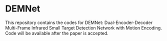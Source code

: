 # DEMNet
This repository contains the codes for DEMNet: Dual-Encoder-Decoder Multi-Frame Infrared Small Target Detection Network with Motion Encoding. Code will be available after the paper is accepted.
